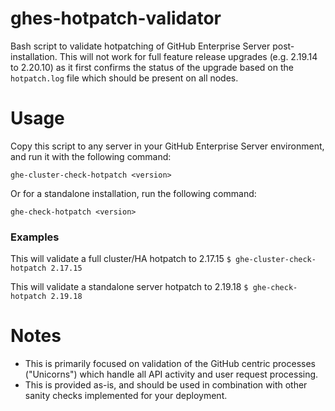 # ghes-hotpatch-validator
Bash script to validate hotpatching of GitHub Enterprise Server post-installation. This will not work for full feature release upgrades (e.g. 2.19.14 to 2.20.10) as it first confirms the status of the upgrade based on the `hotpatch.log` file which should be present on all nodes.

# Usage

Copy this script to any server in your GitHub Enterprise Server environment, and run it with the following command:

`ghe-cluster-check-hotpatch <version>`

Or for a standalone installation, run the following command:

`ghe-check-hotpatch <version>`

### Examples

   This will validate a full cluster/HA hotpatch to 2.17.15
     `$ ghe-cluster-check-hotpatch 2.17.15`

   This will validate a standalone server hotpatch to 2.19.18
     `$ ghe-check-hotpatch 2.19.18`

# Notes

- This is primarily focused on validation of the GitHub centric processes ("Unicorns") which handle all API activity and user request processing.
- This is provided as-is, and should be used in combination with other sanity checks implemented for your deployment.
